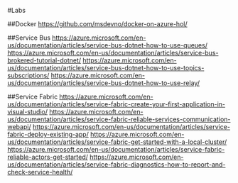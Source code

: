 
#Labs

##Docker
https://github.com/msdevno/docker-on-azure-hol/

##Service Bus
https://azure.microsoft.com/en-us/documentation/articles/service-bus-dotnet-how-to-use-queues/
https://azure.microsoft.com/en-us/documentation/articles/service-bus-brokered-tutorial-dotnet/
https://azure.microsoft.com/en-us/documentation/articles/service-bus-dotnet-how-to-use-topics-subscriptions/
https://azure.microsoft.com/en-us/documentation/articles/service-bus-dotnet-how-to-use-relay/

##Service Fabric
https://azure.microsoft.com/en-us/documentation/articles/service-fabric-create-your-first-application-in-visual-studio/
https://azure.microsoft.com/en-us/documentation/articles/service-fabric-reliable-services-communication-webapi/
https://azure.microsoft.com/en-us/documentation/articles/service-fabric-deploy-existing-app/
https://azure.microsoft.com/en-us/documentation/articles/service-fabric-get-started-with-a-local-cluster/
https://azure.microsoft.com/en-us/documentation/articles/service-fabric-reliable-actors-get-started/
https://azure.microsoft.com/en-us/documentation/articles/service-fabric-diagnostics-how-to-report-and-check-service-health/
